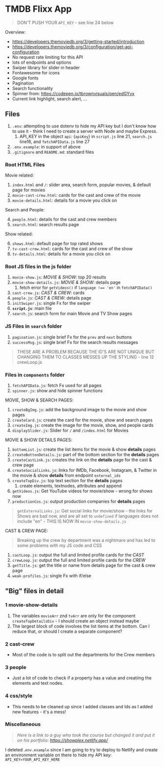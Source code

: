 # TMDB Flixx App

> DON'T
> PUSH
> YOUR
> `API_KEY` - see line 24 below

Overview:

- https://developers.themoviedb.org/3/getting-started/introduction
- https://developers.themoviedb.org/3/configuration/get-api-configuration
- No request rate limiting for this API
- lots of endpoints and options
- Swiper library for slider in header
- Fontawesome for icons
- Google fonts
- Pagination
- Search functionality
- Spinner from: https://codepen.io/tbrownvisuals/pen/edGYvx
- Current link highlight, search alert, ...

## Files

1. `.env`: attempting to use dotenv to hide my API key but I don't know how to use it - think I need to create a server with Node and maybe Express.
   1. API_KEY in the object `api`: {`apiKey`} in `script.js` line 21, `search.js` line16, and `fetchAPIData.js` line 27
2. `.env.example`: in support of above
3. `.gitignore` and `README.md`: standard files

### Root HTML Files

Movie related:

1. `index.html` and `/`: slider area, search form, popular movies, & default page for movies
2. `movie-cast-crew.html`: cards for the cast and crew of the movie
3. `movie-details.html`: details for a movie you click on

Search and People:

4. `people.html`: details for the cast and crew members
5. `search.html`: search results page

Show related:

6. `shows.html`: default page for top rated shows
7. `tv-cast-crew.html`: cards for the cast and crew of the show
8. `tv-details.html`: details for a movie you click on

### Root JS files in the js folder

1. `movie-show.js`: _MOVIE & SHOW_: top 20 results
2. `movie-show-details.js`: _MOVIE & SHOW_: details page
   1. fetch error for `getVideos()` if `language !== 'en'` in `fetchAPIData()`
3. `cast-crew.js`: _CAST & CREW_: cards
4. `people.js`: _CAST & CREW_: details page
5. `initSwiper.js`: single Fx for the swiper
6. **`script.js`**: main file
7. `search.js`: search form for main Movie and TV Show pages

### JS Files in `search` folder

1. `pagination.js`: single brief Fx for the `prev` and `next` buttons
2. `successMsg.js`: single brief Fx for the search results messages

> THESE ARE A PROBLEM BECAUSE THE ID'S ARE NOT UNIQUE BUT CHANGING THEM TO CLASSES MESSES UP THE STYLING - line 12 crewLoop.js

### Files in `components` folder

1. `fetchAPIData.js`: fetch Fx used for all pages
2. `spinner.js`: show and hide spinner functions

MOVIE, SHOW & SEARCH PAGES:

1. `createBgImg.js`: add the background image to the movie and show pages
2. `createCard.js`: create the card for the movie, show and search pages
3. `createImg.js`: create the image for the movie, show, and people cards
4. `displaySlider.js`: Slider for `/` and `/index.html` for Movies

MOVIE & SHOW DETAILS PAGES:

1. `bottomList.js`: create the list items for the movie & show **details** pages
2. `createBottonDetails.js`: part of the bottom section for the **details** pages
3. `createCastLink.js`: creates the link on the **details** page for the cast & crew page
4. `createSocialLinks.js`: links for IMDb, Facebook, Instagram, & Twitter in the movie & show **details** from endpoint `external_ids`
5. `createTopDiv.js`: top text section for the **details** pages
   1. create elements, textnodes, attributes and append
6. `getVideos.js`: Get YouTube videos for movie/show - wrong for shows now
7. `productionCos.js`: output production companies for **details** pages

> `getExternalLinks.js`: Get social links for movie/show - the links for Shows are bad now, and are all set to `undefined` if languages does not include "en" - THIS IS NOW IN `movie-show-details.js`

CAST & CREW PAGE:

> Breaking up the crew by department was a nightmare and has led to some problems with my JS code and CSS

1. `castLoop.js`: output the full and limited profile cards for the _CAST_
2. `crewLoop.js`: output the full and limited profile cards for the _CREW_
3. `getTitle.js`: get the title or name from details page for the cast & crew page
4. `weak-profiles.js`: single Fx with if/else

## "Big" files in detail

### 1 movie-show-details

1. The variables `movieArr` znd `tvArr` are only for the component `createTopDetailsDiv` - I should create an object instead maybe
2. The largest block of code involves the list items at the bottom. Can I reduce that, or should I create a separate component?

### 2 cast-crew

- Most of the code is to split out the departments for the Crew members

### 3 people

- Just a lot of code to check if a property has a value and creatiing the elements and text nodes.

### 4 css/style

- This needs to be cleaned up since I added classes and Ids as I added new features - it's a mess!

### Miscellaneous

> _Here is a link to a guy who took the course but changed it and put it on his portfolio: https://showplex.netlify.app/_

I deleted .`env.example` since I am going to try to deploy to Netlify and create an environment variable on there to hide my API key: `API_KEY=YOUR_API_KEY_HERE`
